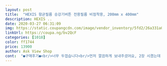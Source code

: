 ```yaml
---
layout: post 
title:  "HEXIS 항균필름 승강기버튼 전용필름 비점착용, 200mm x 400mm" 
description: HEXIS ..
date: 2020-03-27 06:31:09 
img: https://static.coupangcdn.com/image/vendor_inventory/5fd2/26a331a025b6d038336b243fc5e6e6b8491cec58abd765fba53217d8aa00.jpg 
linkUrl: https://coupa.ng/bv2QcF 
categories: [1018] 
color: ff1744 
price: 13900 
author: Ask View Shop 
cont:  "●구매후기●<br/>너무 두껍습니다<br/>먼저 깔끔하게 보내주셨어요, 2장 시켰는데 이여서 한 장으로 받았습니다.<br/><br/>문의에도 친절히 답변주셔서 감사합니다.<br/><br/>비추합니다<br/>시공은 스카치테이프로 부착했는데요 제가해도 이렇게 깔끔하게 나왔네요^^<br/>시공이 쉽더라구요ㅎ<br/>완전강추합니다!<br/>위 사진과 전혀 다르구요<br/>이제 향균이 되는지도 의문이네요<br/>입주민들도 다들 좋다고 하시네요 ^^ㅎㅎ<br/>정말... <br/>.<br/>.<br/><br/>터치했을 때 촉감도 좋고, 재질 면에서 우수한 것 같아 뭔가 안심이 되는것같습니다.<br/><br/>" 
---
```

